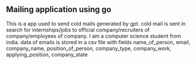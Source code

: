 ## Mailing application using go

This is a app used to send cold mails generated by gpt. cold mail is sent in search for internships/jobs to official company/recruiters of company/employees of company. I am a computer science student from india.
data of emails is stored in a csv file with fields name_of_person, email, company_name, position_of_person, company_type, company_work, applying_position, company_state

<!-- https://chatgpt.com/c/6738742b-6778-800e-aa54-42b5c684d862 -->
